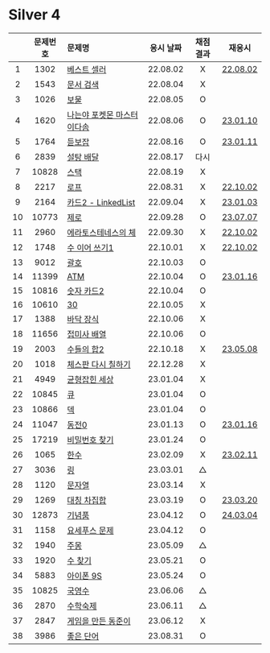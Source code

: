 # Silver 4

|     | 문제번호 | 문제명                                   | 응시 날짜 | 채점 결과 |            재응시             |
| :-: | :------: | :--------------------------------------- | :-------: | :-------: | :---------------------------: |
|  1  |   1302   | [베스트 셀러](./1302.js)                 | 22.08.02  |     X     |   [22.08.02](./1302_re.js)    |
|  2  |   1543   | [문서 검색](./1543.js)                   | 22.08.04  |     X     |
|  3  |   1026   | [보물](./1026.js)                        | 22.08.05  |     O     |
|  4  |   1620   | [나는야 포켓몬 마스터 이다솜](./1620.js) | 22.08.06  |     O     | [23.01.10](./replay/1620.js)  |
|  5  |   1764   | [듣보잡](./1764.js)                      | 22.08.16  |     O     | [23.01.11](./replay/1764.js)  |
|  6  |   2839   | [설탕 배달](./2839.js)                   | 22.08.17  |   다시    |
|  7  |  10828   | [스택](./10828.js)                       | 22.08.19  |     X     |
|  8  |   2217   | [로프](./2217.js)                        | 22.08.31  |     X     |   [22.10.02](./2217_re.js)    |
|  9  |   2164   | [카드2 - LinkedList](./2164.js)          | 22.09.04  |     X     | [23.01.03](./replay/2164.js)  |
| 10  |  10773   | [제로](./10773.js)                       | 22.09.28  |     O     | [23.07.07](./replay/10773.js) |
| 11  |   2960   | [에라토스테네스의 체](./2960.js)         | 22.09.30  |     X     |   [22.10.02](./2960_re.js)    |
| 12  |   1748   | [수 이어 쓰기1](./1748.js)               | 22.10.01  |     X     |   [22.10.02](./1748_re.js)    |
| 13  |   9012   | [괄호](./9012.js)                        | 22.10.03  |     O     |
| 14  |  11399   | [ATM](./11399.js)                        | 22.10.04  |     O     | [23.01.16](./replay/11399.js) |
| 15  |  10816   | [숫자 카드2](./10816.js)                 | 22.10.04  |     O     |
| 16  |  10610   | [30](./10610.js)                         | 22.10.05  |     X     |
| 17  |   1388   | [바닥 장식](./1388.js)                   | 22.10.06  |     X     |
| 18  |  11656   | [접미사 배열](./11656.js)                | 22.10.06  |     O     |
| 19  |   2003   | [수들의 합2](./2003.js)                  | 22.10.18  |     X     | [23.05.08](./replay/2003.js)  |
| 20  |   1018   | [체스판 다시 칠하기](./1018.js)          | 22.12.28  |     X     |
| 21  |   4949   | [균형잡힌 세상](./4949.js)               | 23.01.04  |     X     |
| 22  |  10845   | [큐](./10845.js)                         | 23.01.04  |     O     |
| 23  |  10866   | [덱](./10866.js)                         | 23.01.04  |     O     |
| 24  |  11047   | [동전0](./11047.js)                      | 23.01.13  |     O     | [23.01.16](./replay/11047.js) |
| 25  |  17219   | [비밀번호 찾기](./17219.js)              | 23.01.24  |     O     |
| 26  |   1065   | [한수](./1065.js)                        | 23.02.09  |     X     | [23.02.11](./replay/1065.js)  |
| 27  |   3036   | [링](./3036.js)                          | 23.03.01  |     △     |
| 28  |   1120   | [문자열](./1120.js)                      | 23.03.14  |     X     |
| 29  |   1269   | [대칭 차집합](./1269.js)                 | 23.03.19  |     O     | [23.03.20](./replay/1269.js)  |
| 30  |  12873   | [기념품](./12873.js)                     | 23.04.12  |     O     | [24.03.04](./replay/12873.js) |
| 31  |   1158   | [요세푸스 문제](./1158.js)               | 23.04.12  |     O     |
| 32  |   1940   | [주몽](./1940.js)                        | 23.05.09  |     △     |
| 33  |   1920   | [수 찾기](./1920.js)                     | 23.05.21  |     O     |
| 34  |   5883   | [아이폰 9S](./5883.js)                   | 23.05.24  |     O     |
| 35  |  10825   | [국영수](./10825.js)                     | 23.06.06  |     △     |
| 36  |   2870   | [수학숙제](./2870.js)                    | 23.06.11  |     △     |
| 37  |   2847   | [게임을 만든 동준이](./2847.js)          | 23.06.12  |     X     |
| 38  |   3986   | [좋은 단어](./3986.js)                   | 23.08.31  |     O     |
